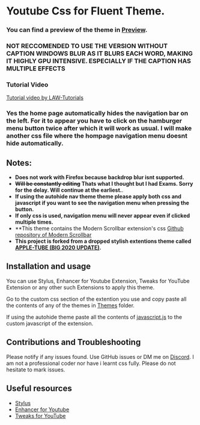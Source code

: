 # Youtube Css for Fluent Theme.

### **You can find a preview of the theme in [Preview](./Preview).**

### **NOT RECCOMENDED TO USE THE VERSION WITHOUT CAPTION WINDOWS BLUR AS IT BLURS EACH WORD, MAKING IT HIGHLY GPU INTENSIVE. ESPECIALLY IF THE CAPTION HAS MULTIPLE EFFECTS**
### **Tutorial Video**
[Tutorial video by LAW-Tutorials](https://www.youtube.com/embed/-bo-Z01os-s)

### **Yes the home page automatically hides the navigation bar on the left. For it to appear you have to click on the hamburger menu button twice after which it will work as usual. I will make another css file where the hompage navigation menu doesnt hide automatically.**

## Notes:

*   **Does not work with Firefox because backdrop blur isnt supported.**
*   **~~Will be constantly editing~~ Thats what I thought but I had Exams. Sorry for the delay. Will continue at the earliest.**.
*   **If using the autohide nav theme theme please apply both css and javascript if you want to see the navigation menu when pressing the button.**
*   **If only css is used, navigation menu will never appear even if clicked multiple times.**
*   **This theme contains the Modern Scrollbar extension's css [Github repository of Modern Scrollbar](https://github.com/luandersonn/Modern-scrollbar)
*   **This project is forked from a dropped stylish extentions theme called [APPLE-TUBE (BIG 2020 UPDATE)](https://userstyles.org/styles/175984/apple-tube-big-2020-update).**

## Installation and usage
You can use Stylus, Enhancer for Youtube Extension, Tweaks for YouTube Extension or any other such Extensions to apply this theme.

Go to the custom css section of the extention you use and copy paste all the contents of any of the themes in [Themes](./Themes) folder.

If using the autohide theme paste all the contents of [javascript.js](./reveal-nav-bar-javascript.js) to the custom javascript of the extension.

## Contributions and Troubleshooting

Please notify if any issues found. Use GitHub issues or DM me on [Discord](https://discordapp.com/users/729243788685475911). I am not a professional coder nor have i learnt css fully. Please do not hesitate to mark issues.

## Useful resources
*   [Stylus](https://chrome.google.com/webstore/detail/stylus/clngdbkpkpeebahjckkjfobafhncgmne)
*   [Enhancer for Youtube](https://chrome.google.com/webstore/detail/enhancer-for-youtube/ponfpcnoihfmfllpaingbgckeeldkhle)
*   [Tweaks for YouTube](https://chrome.google.com/webstore/detail/tweaks-for-youtube/ogkoifddpkoabehfemkolflcjhklmkge)
